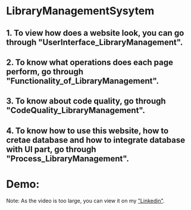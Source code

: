 # LibraryManagementSysytem

## 1. To view how does a website look, you can go through "UserInterface_LibraryManagement".
## 2. To know what operations does each page perform, go through "Functionality_of_LibraryManagement".
## 3. To know about code quality, go through "CodeQuality_LibraryManagement".
## 4. To know how to use this website, how to cretae database and how to integrate database with UI part, go through "Process_LibraryManagement".

# Demo: 
Note: As the video is too large, you can view it on my ["Linkedin"](https://www.linkedin.com/feed/update/urn:li:activity:7232799497750208513/).

